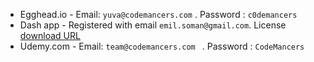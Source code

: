 * Egghead.io - Email: `yuva@codemancers.com` . Password : `c0demancers`
* Dash app - Registered with email `emil.soman@gmail.com`. License [download URL](https://kapeli.com/licenses/Dash/2016/017/BVFYNY96ZE6NO6UTzj7OcONxSVFFbm/license.dash-license)
* Udemy.com - Email: `team@codemancers.com ` . Password : `CodeMancers`